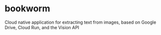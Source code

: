 # bookworm
Cloud native application for extracting text from images, based on Google Drive, Cloud Run, and the Vision API

